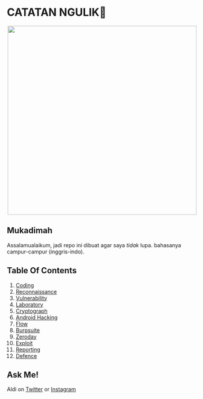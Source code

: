 # CATATAN NGULIK:rocket:

<p align="center"><img src="https://user-images.githubusercontent.com/52058660/89849631-14093c80-dbb3-11ea-9e04-a67d5758b904.jpg" width="500"></p>

## Mukadimah
Assalamualaikum, jadi repo ini dibuat agar saya *tidak* lupa. bahasanya campur-campur (inggris-indo).

## Table Of Contents
1. [Coding](https://github.com/acvn/catngul/blob/master/code.md)
2. [Reconnaissance](https://github.com/acvn/b3lajar/blob/master/rekon)
3. [Vulnerability](https://github.com/acvn/b3lajar/blob/master/vuln)
4. [Laboratory](https://github.com/acvn/b3lajar/blob/master/lab)
5. [Cryptograph](https://github.com/acvn/b3lajar/blob/master/crypto.md)
6. [Android Hacking](https://github.com/acvn/b3lajar/blob/master/android-hacking.md)
7. [Flow](https://github.com/acvn/b3lajar/blob/master/Flow.md)
8. [Burpsuite](https://github.com/acvn/catngul/blob/master/burp.md)
9. [Zeroday](https://github.com/aldisat/catngul/blob/master/zeroday.md)
10. [Exploit](https://github.com/aldisat/catngul/blob/master/exploit.md)
11. [Reporting](https://github.com/aldisat/catngul/blob/master/reporting.md)
12. [Defence](https://github.com/aldisat/catngul/blob/master/defense.md)
   
## Ask Me!
Aldi on [Twitter](https://twitter.com/aldi__satria) or [Instagram](https://www.instagram.com/aldi___satria/)
